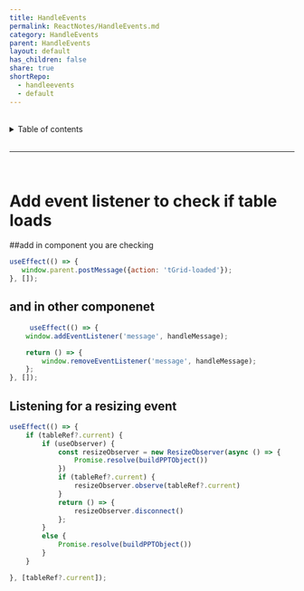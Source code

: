 ```yaml
---
title: HandleEvents
permalink: ReactNotes/HandleEvents.md
category: HandleEvents
parent: HandleEvents
layout: default
has_children: false
share: true
shortRepo:
  - handleevents
  - default          
---
```


<br/>          

<details markdown="block">                
<summary>                
Table of contents                
</summary>                
{: .text-delta }                
1. TOC                
{:toc}                
</details>                

<br/>                

***                

<br/>

# Add event listener to check if table loads

##add in component you are checking

 ```javascript
useEffect(() => {
    window.parent.postMessage({action: 'tGrid-loaded'});
}, []);
```

## and in other componenet

```javascript
     useEffect(() => {
    window.addEventListener('message', handleMessage);

    return () => {
        window.removeEventListener('message', handleMessage);
    };
}, []);
```

## Listening for a resizing event

```javascript
useEffect(() => {
    if (tableRef?.current) {
        if (useObserver) {
            const resizeObserver = new ResizeObserver(async () => {
                Promise.resolve(buildPPTObject())
            })
            if (tableRef?.current) {
                resizeObserver.observe(tableRef?.current)
            }
            return () => {
                resizeObserver.disconnect()
            };
        }
        else {
            Promise.resolve(buildPPTObject())
        }
    }

}, [tableRef?.current]);
```
